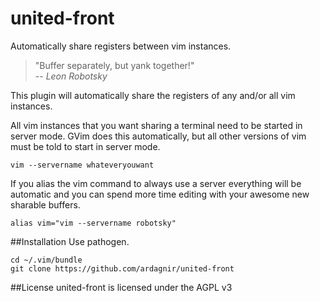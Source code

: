 united-front
============

Automatically share registers between vim instances.

> "Buffer separately, but yank together!"<br/>
> -- <i>Leon Robotsky</i>

This plugin will automatically share the registers of any and/or all vim instances.

All vim instances that you want sharing a terminal need to be started in server mode. GVim does this automatically, but all other versions of vim must be told to start in server mode.

    vim --servername whateveryouwant

If you alias the vim command to always use a server everything will be automatic and you can spend more time editing with your awesome new sharable buffers.

    alias vim="vim --servername robotsky"


##Installation
Use pathogen.

    cd ~/.vim/bundle
    git clone https://github.com/ardagnir/united-front

##License
united-front is licensed under the AGPL v3
